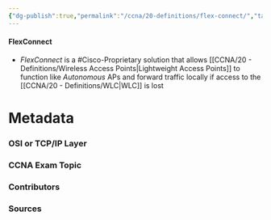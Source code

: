 ```yaml
---
{"dg-publish":true,"permalink":"/ccna/20-definitions/flex-connect/","tags":["defs_ccna"],"created":"2023-11-05T10:55:11.000-08:00","updated":"2023-11-08T13:57:41.000-08:00"}
---
```


#### FlexConnect
- *FlexConnect* is a #Cisco-Proprietary  solution that allows [[CCNA/20 - Definitions/Wireless Access Points\|Lightweight Access Points]] to function like *Autonomous* APs and forward traffic locally if access to the [[CCNA/20 - Definitions/WLC\|WLC]] is lost




# Metadata
### OSI or TCP/IP Layer

### CCNA Exam Topic

### Contributors

### Sources

